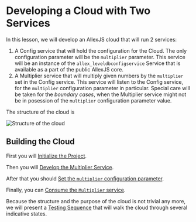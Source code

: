 # Developing a Cloud with Two Services

In this lesson, we will develop an AllexJS cloud that will run 2 services:

1. A Config service that will hold the configuration for the Cloud. The only configuration parameter will be the `multiplier` parameter. This service will be an instance of the `allex_leveldbconfigservice` Service that is available as a part of the public AllexJS core.
2. A Multiplier service that will multiply given numbers by the `multiplier` set in the Config service. This service will listen to the Config service, for the `multiplier` configuration parameter in particular. Special care will be taken for the _boundary cases_, when the Multiplier service might not be in posession of the `multiplier` configuration parameter value.

The structure of the cloud is

![Structure of the cloud](http://i.imgur.com/wfSob4j.png)


## Building the Cloud

First you will [Initialize the Project](init.md).

Then you will [Develop the Multiplier Service](develop_service.md).

After that you should [Set the `multiplier` configuration parameter](set_multiplier.md).

Finally, you can [Consume the `Multiplier` service](consume_multiplier.md).

Because the structure and the purpose of the cloud is not trivial any more, we will present a [Testing Sequence](testing_sequence.md) that will walk the cloud through several indicative states.
